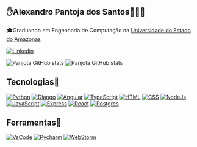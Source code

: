 ## ✋Alexandro Pantoja dos Santos🧑‍💻🤝

🎓Graduando em Engenharia de Computação na [Universidade do Estado do Amazonas](https://www.uea.edu.br)


[![Linkedin](https://img.shields.io/badge/LinkedIn-0077B5?style=for-the-badge&logo=linkedin&logoColor=white)](https://www.linkedin.com/in/alexandro-pantoja-0a1931225/)

![Panjota GitHub stats](https://github-readme-stats.vercel.app/api/top-langs/?username=Panjota&theme=tokyonight)
![Panjota GitHub stats](https://github-readme-stats.vercel.app/api?username=Panjota&theme=tokyonight)


## Tecnologias🚀
[![Python](https://img.shields.io/badge/Python-14354C?style=for-the-badge&logo=python&logoColor=white)](https://github.com/Panjota)
[![Django](https://img.shields.io/badge/Django-092E20?style=for-the-badge&logo=django&logoColor=white)](https://github.com/Panjota)
[![Angular](https://img.shields.io/badge/Angular-DD0031?style=for-the-badge&logo=angular&logoColor=white)](https://github.com/Panjota)
[![TypeScript](https://img.shields.io/badge/TypeScript-007ACC?style=for-the-badge&logo=typescript&logoColor=white)](https://github.com/Panjota)
[![HTML](https://img.shields.io/badge/HTML5-E34F26?style=for-the-badge&logo=html5&logoColor=white)](https://github.com/Panjota)
[![CSS](https://img.shields.io/badge/CSS3-1572B6?style=for-the-badge&logo=css3&logoColor=white)](https://github.com/Panjota)
[![NodeJs](https://img.shields.io/badge/Node.js-43853D?style=for-the-badge&logo=node.js&logoColor=white)](https://github.com/Panjota)
[![JavaScript](https://img.shields.io/badge/JavaScript-F7DF1E?style=for-the-badge&logo=javascript&logoColor=black)](https://github.com/Panjota)
[![Express](https://img.shields.io/badge/Express.js-404D59?style=for-the-badge)](https://github.com/Panjota)
[![React](https://img.shields.io/badge/React-20232A?style=for-the-badge&logo=react&logoColor=61DAFB)](https://github.com/Panjota)
[![Postgres](https://img.shields.io/badge/PostgreSQL-316192?style=for-the-badge&logo=postgresql&logoColor=white)](https://github.com/Panjota)


## Ferramentas🔧
[![VsCode](https://img.shields.io/badge/Visual_Studio_Code-0078D4?style=for-the-badge&logo=visual%20studio%20code&logoColor=white)](https://github.com/Panjota)
[![Pycharm](https://img.shields.io/badge/PyCharm-000000.svg?&style=for-the-badge&logo=PyCharm&logoColor=white)](https://github.com/Panjota)
[![WebStorm](https://img.shields.io/badge/WebStorm-000000?style=for-the-badge&logo=WebStorm&logoColor=white)](https://github.com/Panjota)

